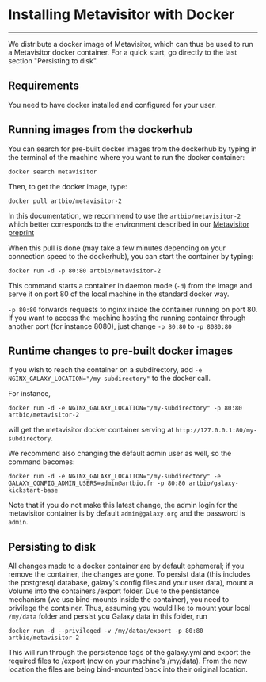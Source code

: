 # Installing Metavisitor with Docker
----

We distribute a docker image of Metavisitor, which can thus be used to run a Metavisitor docker container. For a quick start, go directly to the last section "Persisting to disk".

## Requirements
You need to have docker installed and configured for your user.

## Running images from the dockerhub
You can search for pre-built docker images from the dockerhub by typing in the terminal of the machine where you want to run the docker container:

```
docker search metavisitor
```

Then, to get the docker image, type:

```
docker pull artbio/metavisitor-2
```
In this documentation, we recommend to use the `artbio/metavisitor-2` which better corresponds to the environment described in our [Metavisitor preprint](http://dx.doi.org/10.1101/048983)

When this pull is done (may take a few minutes depending on your connection speed to the dockerhub), you can start the container by typing:

```
docker run -d -p 80:80 artbio/metavisitor-2
```

This command starts a container in daemon mode (`-d`) from the image and serve it on port 80 of the local machine in the standard docker way.

`-p 80:80` forwards requests to nginx inside the container running on port 80. If you want to access the machine hosting the running container through another port (for instance 8080), just change `-p 80:80` to `-p 8080:80`

## Runtime changes to pre-built docker images

If you wish to reach the container on a subdirectory, add `-e NGINX_GALAXY_LOCATION="/my-subdirectory"` to the docker call.

For instance,
```
docker run -d -e NGINX_GALAXY_LOCATION="/my-subdirectory" -p 80:80 artbio/metavisitor-2
```

will get the metavisitor docker container serving at `http://127.0.0.1:80/my-subdirectory`.

We recommend also changing the default admin user as well, so the command becomes:
```
docker run -d -e NGINX_GALAXY_LOCATION="/my-subdirectory" -e GALAXY_CONFIG_ADMIN_USERS=admin@artbio.fr -p 80:80 artbio/galaxy-kickstart-base
```
Note that if you do not make this latest change, the admin login for the metavisitor container is by default `admin@galaxy.org` and the password is `admin`.

## Persisting to disk

All changes made to a docker container are by default ephemeral; if you remove the container, the changes are gone.
To persist data (this includes the postgresql database, galaxy's config files and your user data), mount a Volume into
the containers /export folder.
Due to the persistance mechanism (we use bind-mounts inside the container), you need to privilege the container.
Thus, assuming you would like to mount your local `/my/data` folder and persist you Galaxy data in this folder, run
```
docker run -d --privileged -v /my/data:/export -p 80:80 artbio/metavisitor-2
```
This will run through the persistence tags of the galaxy.yml and export the required files to /export (now on your machine's /my/data).
From the new location the files are being bind-mounted back into their original location.
